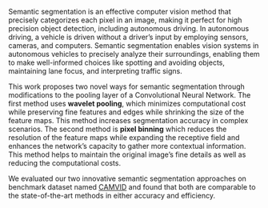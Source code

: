 Semantic segmentation is an effective computer vision method that precisely categorizes each pixel in an image, making it perfect for high precision object detection, including autonomous driving. In autonomous driving, a vehicle is driven without a driver’s input by employing sensors, cameras, and computers. Semantic segmentation enables vision systems in autonomous vehicles to precisely analyze their surroundings, enabling them to make well-informed choices like spotting and avoiding objects, maintaining lane focus, and interpreting traffic signs.


This work proposes two novel ways for semantic segmentation through modifications
to the pooling layer of a Convolutional Neural Network. The first method uses **wavelet pooling**, which minimizes computational cost while preserving fine features and edges while shrinking the size of the feature maps. This method increases segmentation accuracy in complex scenarios. The second method is **pixel binning** which reduces the resolution of the feature maps while expanding the receptive field and enhances the network’s capacity to gather more contextual information. This method helps to maintain the original image’s fine details as well as reducing the computational costs.


We evaluated our two innovative semantic segmentation approaches on benchmark
dataset named [CAMVID](https://www.kaggle.com/datasets/carlolepelaars/camvid) and found that both are comparable to the state-of-the-art methods in either accuracy and efficiency.
